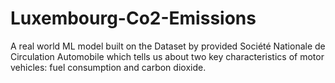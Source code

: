 # Luxembourg-Co2-Emissions
A real world ML model built on the Dataset by provided Société Nationale de Circulation Automobile which tells us about two key characteristics of motor vehicles: fuel consumption and carbon dioxide.

